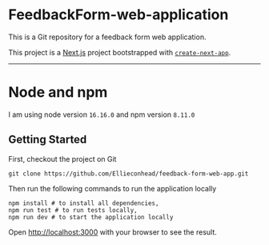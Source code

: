 FeedbackForm-web-application
====

This is a Git repository for a feedback form web application.

This project is a [Next.js](https://nextjs.org/) project bootstrapped with [`create-next-app`](https://github.com/vercel/next.js/tree/canary/packages/create-next-app).

---

# Node and npm

I am using node version `16.16.0` and npm version `8.11.0`

## Getting Started


First, checkout the project on Git

```
git clone https://github.com/Ellieconhead/feedback-form-web-app.git
```


Then run the following commands to run the application locally

```
npm install # to install all dependencies,
npm run test # to run tests locally,
npm run dev # to start the application locally
```

Open [http://localhost:3000](http://localhost:3000) with your browser to see the result.



